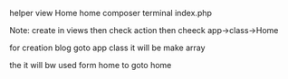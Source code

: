 helper view
Home
home
composer
terminal
index.php

Note:
create in views
then check action
then cheeck app->class->Home 

for creation blog goto app class it will be make array

the it will bw used form home to goto home
